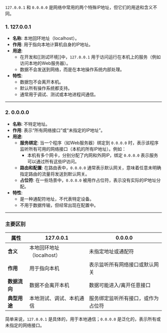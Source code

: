 `127.0.0.1` 和 `0.0.0.0` 是网络中常用的两个特殊IP地址，但它们的用途和含义不同。

### 1. **127.0.0.1**

- **名称**: 本地回环地址（localhost）。
- **作用**: 用于指向本地计算机自身的IP地址。
- **用途**:
    - 在开发和[[测试环境]]中，`127.0.0.1` 用于访问运行在本机上的服务（例如访问本地的Web服务器）。
    - 数据不会发送到网络，而是在本地操作系统内部处理。
- **特性**:
    - 数据包不会离开本机。
    - 默认所有操作系统都支持。
    - 通常用于调试、测试或本地进程间通信。

---

### 2. **0.0.0.0**

- **名称**: 不特定地址。
- **作用**: 表示“所有网络接口”或“未指定的IP地址”。
- **用途**:
    - **服务绑定**: 当一个程序（如Web服务器）绑定到 `0.0.0.0` 时，表示该程序监听所有可用的网络接口（本机的所有IP地址）。例如：
        - 本机有多个网卡，分别分配了内网和外网IP，绑定 `0.0.0.0` 表示服务可以通过所有这些IP访问。
    - **路由和配置**: 在路由表中，`0.0.0.0` 通常表示默认网关，意味着任意未明确指定路由的流量将发送到默认网关。
    - **占位符**: 在一些场景中，`0.0.0.0` 被用作占位符，表示没有实际的IP地址分配。
- **特性**:
    - 是一种通配符地址，不代表特定设备。
    - 不用于数据传输，但经常出现在配置中。

---

### **主要区别**

|属性|127.0.0.1|0.0.0.0|
|---|---|---|
|**含义**|本地回环地址（localhost）|未指定地址或通配符|
|**作用**|用于指向本机|表示监听所有网络接口或默认网关|
|**数据流向**|数据不会离开本机|数据可能进入/离开任意接口|
|**典型用途**|本地测试、调试、本机通信|服务绑定监听所有接口，或作为占位符|

简单来说，`127.0.0.1` 是具体的，用于本地通信；`0.0.0.0` 是泛化的，表示所有或未指定的网络接口。